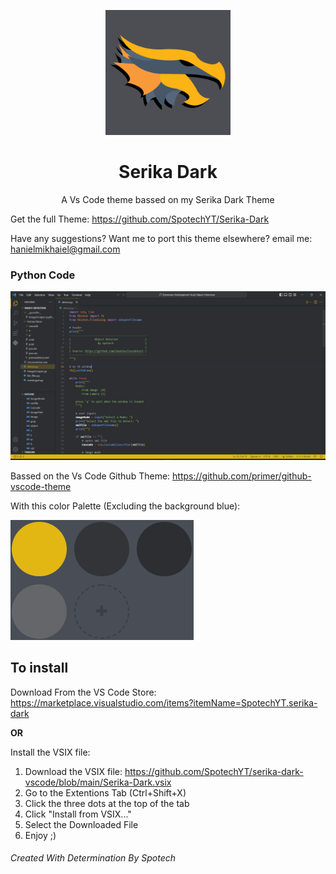<p align="center"><img src="https://raw.githubusercontent.com/SpotechYT/serika-dark-vscode/main/assets/Logo.jpg" height="200"></p>
<h1 align="center">Serika Dark</h1>
<p align="center">A Vs Code theme bassed on my Serika Dark Theme</p>

Get the full Theme: https://github.com/SpotechYT/Serika-Dark

Have any suggestions? Want me to port this theme elsewhere? email me: hanielmikhaiel@gmail.com

### Python Code
![python](https://raw.githubusercontent.com/SpotechYT/serika-dark-vscode/main/assets/example_python.png)

Bassed on the Vs Code Github Theme: https://github.com/primer/github-vscode-theme

With this color Palette (Excluding the background blue):

![colors](https://raw.githubusercontent.com/SpotechYT/serika-dark-vscode/main/assets/palette.png)

## To install
Download From the VS Code Store: https://marketplace.visualstudio.com/items?itemName=SpotechYT.serika-dark

**OR**

Install the VSIX file:
  1. Download the VSIX file: https://github.com/SpotechYT/serika-dark-vscode/blob/main/Serika-Dark.vsix
  2. Go to the Extentions Tab (Ctrl+Shift+X)
  3. Click the three dots at the top of the tab
  4. Click "Install from VSIX..."
  5. Select the Downloaded File
  6. Enjoy ;)
  
  
###### Created With Determination By Spotech
